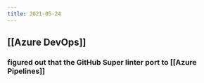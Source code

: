 ```yaml
---
title: 2021-05-24
---
```


## [[Azure DevOps]]
### figured out that the GitHub Super linter port to [[Azure Pipelines]]
